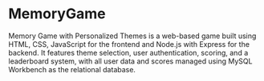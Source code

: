 # MemoryGame
Memory Game with Personalized Themes is a web-based game built using HTML, CSS, JavaScript for the frontend and Node.js with Express for the backend. It features theme selection, user authentication, scoring, and a leaderboard system, with all user data and scores managed using MySQL Workbench as the relational database.
